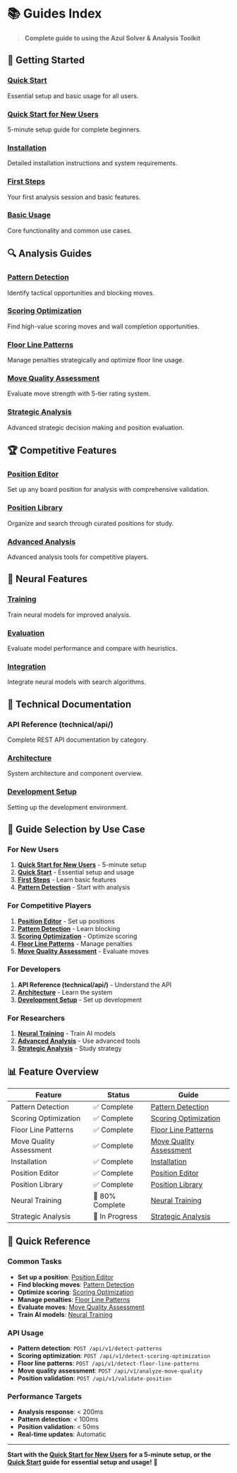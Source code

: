 # 📚 Guides Index

> **Complete guide to using the Azul Solver & Analysis Toolkit**

## 🎯 **Getting Started**

### **[Quick Start](../QUICK_START.md)**
Essential setup and basic usage for all users.

### **[Quick Start for New Users](getting-started/quick-start-guide.md)**
5-minute setup guide for complete beginners.

### **[Installation](getting-started/installation.md)**
Detailed installation instructions and system requirements.

### **[First Steps](getting-started/first-steps.md)**
Your first analysis session and basic features.

### **[Basic Usage](getting-started/basic-usage.md)**
Core functionality and common use cases.

## 🔍 **Analysis Guides**

### **[Pattern Detection](analysis/pattern-detection.md)**
Identify tactical opportunities and blocking moves.

### **[Scoring Optimization](analysis/scoring-optimization.md)**
Find high-value scoring moves and wall completion opportunities.

### **[Floor Line Patterns](analysis/floor-line-patterns.md)**
Manage penalties strategically and optimize floor line usage.

### **[Move Quality Assessment](analysis/move-quality.md)**
Evaluate move strength with 5-tier rating system.

### **[Strategic Analysis](analysis/strategic-analysis.md)**
Advanced strategic decision making and position evaluation.

## 🏆 **Competitive Features**

### **[Position Editor](competitive/position-editor.md)**
Set up any board position for analysis with comprehensive validation.

### **[Position Library](competitive/position-library.md)**
Organize and search through curated positions for study.

### **[Advanced Analysis](competitive/advanced-analysis.md)**
Advanced analysis tools for competitive players.

## 🧠 **Neural Features**

### **[Training](neural/training.md)**
Train neural models for improved analysis.

### **[Evaluation](neural/evaluation.md)**
Evaluate model performance and compare with heuristics.

### **[Integration](neural/integration.md)**
Integrate neural models with search algorithms.

## 📖 **Technical Documentation**

### **API Reference (technical/api/)**
Complete REST API documentation by category.

### **[Architecture](../technical/architecture.md)**
System architecture and component overview.

### **[Development Setup](../technical/development/setup.md)**
Setting up the development environment.

## 🎯 **Guide Selection by Use Case**

### **For New Users**
1. **[Quick Start for New Users](getting-started/quick-start-guide.md)** - 5-minute setup
2. **[Quick Start](../QUICK_START.md)** - Essential setup and usage
3. **[First Steps](getting-started/first-steps.md)** - Learn basic features
4. **[Pattern Detection](analysis/pattern-detection.md)** - Start with analysis

### **For Competitive Players**
1. **[Position Editor](competitive/position-editor.md)** - Set up positions
2. **[Pattern Detection](analysis/pattern-detection.md)** - Learn blocking
3. **[Scoring Optimization](analysis/scoring-optimization.md)** - Optimize scoring
4. **[Floor Line Patterns](analysis/floor-line-patterns.md)** - Manage penalties
5. **[Move Quality Assessment](analysis/move-quality.md)** - Evaluate moves

### **For Developers**
1. **API Reference (technical/api/)** - Understand the API
2. **[Architecture](../technical/architecture.md)** - Learn the system
3. **[Development Setup](../technical/development/setup.md)** - Set up development

### **For Researchers**
1. **[Neural Training](neural/training.md)** - Train AI models
2. **[Advanced Analysis](competitive/advanced-analysis.md)** - Use advanced tools
3. **[Strategic Analysis](analysis/strategic-analysis.md)** - Study strategy

## 📊 **Feature Overview**

| Feature | Status | Guide |
|---------|--------|-------|
| Pattern Detection | ✅ Complete | [Pattern Detection](analysis/pattern-detection.md) |
| Scoring Optimization | ✅ Complete | [Scoring Optimization](analysis/scoring-optimization.md) |
| Floor Line Patterns | ✅ Complete | [Floor Line Patterns](analysis/floor-line-patterns.md) |
| Move Quality Assessment | ✅ Complete | [Move Quality Assessment](analysis/move-quality.md) |
| Installation | ✅ Complete | [Installation](getting-started/installation.md) |
| Position Editor | ✅ Complete | [Position Editor](competitive/position-editor.md) |
| Position Library | ✅ Complete | [Position Library](competitive/position-library.md) |
| Neural Training | 🚧 80% Complete | [Neural Training](neural/training.md) |
| Strategic Analysis | 🚧 In Progress | [Strategic Analysis](analysis/strategic-analysis.md) |

## 🚀 **Quick Reference**

### **Common Tasks**
- **Set up a position**: [Position Editor](competitive/position-editor.md)
- **Find blocking moves**: [Pattern Detection](analysis/pattern-detection.md)
- **Optimize scoring**: [Scoring Optimization](analysis/scoring-optimization.md)
- **Manage penalties**: [Floor Line Patterns](analysis/floor-line-patterns.md)
- **Evaluate moves**: [Move Quality Assessment](analysis/move-quality.md)
- **Train AI models**: [Neural Training](neural/training.md)

### **API Usage**
- **Pattern detection**: `POST /api/v1/detect-patterns`
- **Scoring optimization**: `POST /api/v1/detect-scoring-optimization`
- **Floor line patterns**: `POST /api/v1/detect-floor-line-patterns`
- **Move quality assessment**: `POST /api/v1/analyze-move-quality`
- **Position validation**: `POST /api/v1/validate-position`

### **Performance Targets**
- **Analysis response**: < 200ms
- **Pattern detection**: < 100ms
- **Position validation**: < 50ms
- **Real-time updates**: Automatic

---

**Start with the [Quick Start for New Users](getting-started/quick-start-guide.md) for a 5-minute setup, or the [Quick Start](../QUICK_START.md) guide for essential setup and usage!** 🎯 